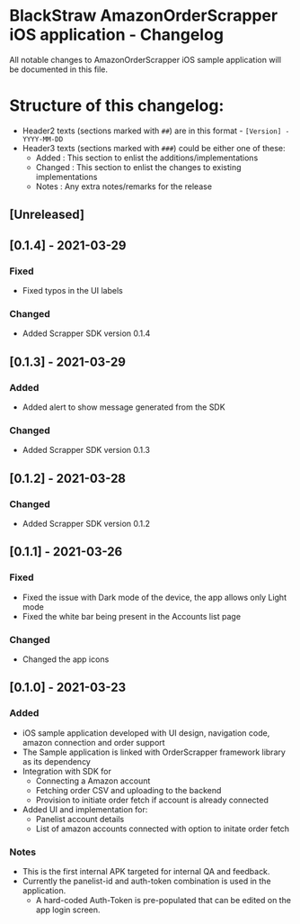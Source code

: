 # BlackStraw AmazonOrderScrapper iOS application - Changelog

All notable changes to AmazonOrderScrapper iOS sample application will be documented 
in this file.

# Structure of this changelog:

- Header2 texts (sections marked with `##`) are in this format - `[Version] - YYYY-MM-DD`
- Header3 texts (sections marked with `###`) could be either one of these:
  - Added : This section to enlist the additions/implementations 
  - Changed : This section to enlist the changes to existing implementations
  - Notes : Any extra notes/remarks for the release

## [Unreleased]

## [0.1.4] - 2021-03-29

### Fixed
- Fixed typos in the UI labels

### Changed
- Added Scrapper SDK version 0.1.4

## [0.1.3] - 2021-03-29

### Added
- Added alert to show message generated from the SDK

### Changed
- Added Scrapper SDK version 0.1.3

## [0.1.2] - 2021-03-28

### Changed
- Added Scrapper SDK version 0.1.2

## [0.1.1] - 2021-03-26

### Fixed
 
- Fixed the issue with Dark mode of the device, the app allows only Light mode
- Fixed the white bar being present in the Accounts list page

 ### Changed
 
- Changed the app icons

## [0.1.0] - 2021-03-23

### Added

- iOS sample application developed with UI design, navigation code, amazon connection 
   and order support
- The Sample application is linked with OrderScrapper framework library as its dependency
- Integration with SDK for
   - Connecting a Amazon account
   - Fetching order CSV and uploading to the backend
   - Provision to initiate order fetch if account is already connected
- Added UI and implementation for:
   - Panelist account details
   - List of amazon accounts connected with option to initate order fetch
   
### Notes
- This is the first internal APK targeted for internal QA and feedback.
- Currently the panelist-id and auth-token combination is used in the application.
   - A hard-coded Auth-Token is pre-populated that can be edited on the app login screen.
